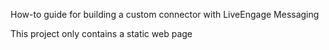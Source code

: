 How-to guide for building a custom connector with LiveEngage Messaging

This project only contains a static web page

